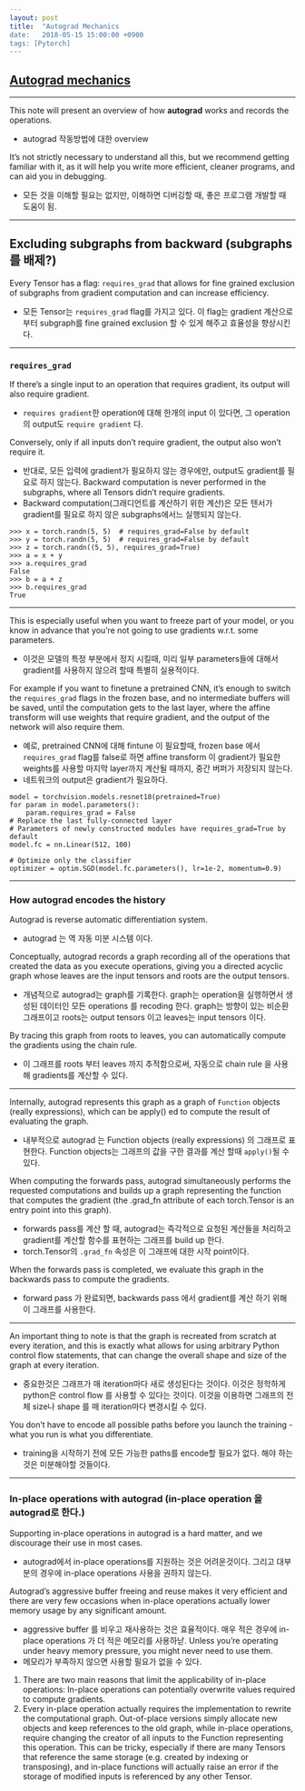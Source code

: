 ```yaml
---
layout: post
title:  "Autograd Mechanics
date:   2018-05-15 15:00:00 +0900
tags: [Pytorch]
---
```


## [Autograd mechanics](http://pytorch.org/docs/stable/notes/autograd.html)

---

This note will present an overview of how **autograd** works and records the operations.
- autograd 작동방법에 대한 overview

It’s not strictly necessary to understand all this, but we recommend getting familiar with it, as it will help you write more efficient, cleaner programs, and can aid you in debugging.
- 모든 것을 이해할 필요는 없지만, 이해하면 디버깅할 때, 좋은 프로그램 개발할 때 도움이 됨.

---

## Excluding subgraphs from backward (subgraphs를 배제?)

Every Tensor has a flag: `requires_grad` that allows for fine grained exclusion of subgraphs from gradient computation and can increase efficiency.

- 모든 Tensor는 `requires_grad` flag를 가지고 있다. 이 flag는 gradient 계산으로 부터 subgraph를 fine grained exclusion 할 수 있게 해주고 효율성을 향상시킨다.

---

### `requires_grad`
If there’s a single input to an operation that requires gradient, its output will also require gradient. 
- `requires gradient`한  operation에 대해 한개의 input 이 있다면, 그 operation의 output도 `require gradient` 다.

Conversely, only if all inputs don’t require gradient, the output also won’t require it.
- 반대로, 모든 입력에 gradient가 필요하지 않는 경우에만, output도 gradient를 필요로 하지 않는다.
Backward computation is never performed in the subgraphs, where all Tensors didn’t require gradients.
- Backward computation(그래디언트를 계산하기 위한 계산)은 모든 텐서가 gradient를 필요로 하지 않은 subgraphs에서느 실행되지 않는다.

```
>>> x = torch.randn(5, 5)  # requires_grad=False by default
>>> y = torch.randn(5, 5)  # requires_grad=False by default
>>> z = torch.randn((5, 5), requires_grad=True)
>>> a = x + y
>>> a.requires_grad
False
>>> b = a + z
>>> b.requires_grad
True

```

---

This is especially useful when you want to freeze part of your model, or you know in advance that you’re not going to use gradients w.r.t. some parameters.
- 이것은 모델의 특정 부분에서 정지 시킬때, 미리 일부 parameters들에 대해서 gradient를 사용하지 않으려 할때 특별히 실용적이다.

For example if you want to finetune a pretrained CNN, it’s enough to switch the `requires_grad` flags in the frozen base, and no intermediate buffers will be saved, until the computation gets to the last layer, where the affine transform will use weights that require gradient, and the output of the network will also require them.

- 예로, pretrained CNN에 대해 fintune 이 필요할때, frozen base  에서 `requires_grad` flag를 false로 하면 affine transform 이 gradient가 필요한 weights를 사용할 마지막 layer까지 계산될 때까지,  중간 버퍼가 저장되지 않는다.
- 네트워크의 output은 gradient가 필요하다.

```
model = torchvision.models.resnet18(pretrained=True)
for param in model.parameters():
    param.requires_grad = False
# Replace the last fully-connected layer
# Parameters of newly constructed modules have requires_grad=True by default
model.fc = nn.Linear(512, 100)

# Optimize only the classifier
optimizer = optim.SGD(model.fc.parameters(), lr=1e-2, momentum=0.9)
```
---

### How autograd encodes the history

Autograd is reverse automatic differentiation system.
- autograd 는 역 자동 미분 시스템 이다.


Conceptually, autograd records a graph recording all of the operations that created the data as you execute operations, giving you a directed acyclic graph whose leaves are the input tensors and roots are the output tensors.
- 개념적으로 autograd는 graph를 기록한다. graph는 operation을 실행하면서 생성된 데이터인 모든 operations 를 recoding 한다. graph는 방향이 있는 비순환 그래프이고 roots는 output tensors 이고 leaves는 input tensors 이다.

By tracing this graph from roots to leaves, you can automatically compute the gradients using the chain rule.

- 이 그래프를 roots 부터 leaves 까지 추적함으로써, 자동으로 chain rule 을 사용해 gradients를 계산할 수 있다.

---

Internally, autograd represents this graph as a graph of `Function` objects (really expressions), which can be apply() ed to compute the result of evaluating the graph.
- 내부적으로 autograd 는 Function objects (really expressions) 의 그래프로 표현한다. Function objects는 그래프의 값을 구한 결과를 계산 할때 `apply()`될 수 있다.

When computing the forwards pass, autograd simultaneously performs the requested computations and builds up a graph representing the function that computes the gradient (the .grad_fn attribute of each torch.Tensor is an entry point into this graph).
- forwards pass를 계산 할 때, autograd는 즉각적으로 요청된 계산들을 처리하고 gradient를 계산할 함수를 표현하는 그래프를 build up 한다.
- torch.Tensor의 `.grad_fn` 속성은 이 그래프에 대한 시작 point이다.

When the forwards pass is completed, we evaluate this graph in the backwards pass to compute the gradients.
- forward pass 가 완료되면, backwards pass 에서 gradient를 계산 하기 위해 이 그래프를 사용한다.

---

An important thing to note is that the graph is recreated from scratch at every iteration, and this is exactly what allows for using arbitrary Python control flow statements, that can change the overall shape and size of the graph at every iteration.
- 중요한것은 그래프가 매 iteration마다 새로 생성된다는 것이다. 이것은 정학하게 python은 control flow 를 사용할 수 있다는 것이다. 이것을 이용하면 그래프의 전체 size나 shape 를 매 iteration마다 변경시킬 수 있다.

You don’t have to encode all possible paths before you launch the training - what you run is what you differentiate.
- training을 시작하기 전에 모든 가능한 paths를 encode할 필요가 없다. 해야 하는것은 미분해야할 것들이다.

---

### In-place operations with autograd (in-place operation 을 autograd로 한다.)

Supporting in-place operations in autograd is a hard matter, and we discourage their use in most cases.
- autograd에서 in-place operations를 지원하는 것은 어려운것이다. 그리고 대부분의 경우에 in-place operations 사용을 권하지 않는다.

Autograd’s aggressive buffer freeing and reuse makes it very efficient and there are very few occasions when in-place operations actually lower memory usage by any significant amount.
- aggressive buffer 를 비우고 재사용하는 것은 효율적이다. 매우 적은 경우에 in-place operations 가 더 적은 메모리를 사용하낟.
Unless you’re operating under heavy memory pressure, you might never need to use them.
- 메모리가 부족하지 않으면 사용할 필요가 없을 수 있다.

1. There are two main reasons that limit the applicability of in-place operations: In-place operations can potentially overwrite values required to compute gradients.
2. Every in-place operation actually requires the implementation to rewrite the computational graph. Out-of-place versions simply allocate new objects and keep references to the old graph, while in-place operations, require changing the creator of all inputs to the Function representing this operation. This can be tricky, especially if there are many Tensors that reference the same storage (e.g. created by indexing or transposing), and in-place functions will actually raise an error if the storage of modified inputs is referenced by any other Tensor.











